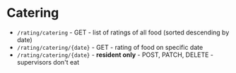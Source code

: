 # Catering
- `/rating/catering` - GET - list of ratings of all food (sorted descending by date)
- `/rating/catering/{date}` - GET - rating of food on specific date
- `/rating/catering/{date}` - **resident only** - POST, PATCH, DELETE - supervisors don't eat